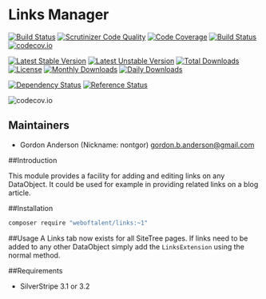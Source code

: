 # Links Manager
[![Build Status](https://travis-ci.org/gordonbanderson/Silverstripe-Links-Module.svg?branch=master)](https://travis-ci.org/gordonbanderson/Silverstripe-Links-Module)
[![Scrutinizer Code Quality](https://scrutinizer-ci.com/g/gordonbanderson/Silverstripe-Links-Module/badges/quality-score.png?b=master)](https://scrutinizer-ci.com/g/gordonbanderson/Silverstripe-Links-Module/?branch=master)
[![Code Coverage](https://scrutinizer-ci.com/g/gordonbanderson/Silverstripe-Links-Module/badges/coverage.png?b=master)](https://scrutinizer-ci.com/g/gordonbanderson/Silverstripe-Links-Module/?branch=master)
[![Build Status](https://scrutinizer-ci.com/g/gordonbanderson/Silverstripe-Links-Module/badges/build.png?b=master)](https://scrutinizer-ci.com/g/gordonbanderson/Silverstripe-Links-Module/build-status/master)
[![codecov.io](https://codecov.io/github/gordonbanderson/Silverstripe-Links-Module/coverage.svg?branch=master)](https://codecov.io/github/gordonbanderson/Silverstripe-Links-Module?branch=master)

[![Latest Stable Version](https://poser.pugx.org/weboftalent/links/version)](https://packagist.org/packages/weboftalent/links)
[![Latest Unstable Version](https://poser.pugx.org/weboftalent/links/v/unstable)](//packagist.org/packages/weboftalent/links)
[![Total Downloads](https://poser.pugx.org/weboftalent/links/downloads)](https://packagist.org/packages/weboftalent/links)
[![License](https://poser.pugx.org/weboftalent/links/license)](https://packagist.org/packages/weboftalent/links)
[![Monthly Downloads](https://poser.pugx.org/weboftalent/links/d/monthly)](https://packagist.org/packages/weboftalent/links)
[![Daily Downloads](https://poser.pugx.org/weboftalent/links/d/daily)](https://packagist.org/packages/weboftalent/links)

[![Dependency Status](https://www.versioneye.com/php/weboftalent:links/badge.svg)](https://www.versioneye.com/php/weboftalent:links)
[![Reference Status](https://www.versioneye.com/php/weboftalent:links/reference_badge.svg?style=flat)](https://www.versioneye.com/php/weboftalent:links/references)

![codecov.io](https://codecov.io/github/gordonbanderson/Silverstripe-Links-Module/branch.svg?branch=master)

## Maintainers

* Gordon Anderson (Nickname: nontgor)
	<gordon.b.anderson@gmail.com>

##Introduction

This module provides a facility for adding and editing links on any DataObject.
It could be used for example in providing related links on a blog article.
 
##Installation
```bash
composer require "weboftalent/links:~1"
```
##Usage
A Links tab now exists for all SiteTree pages.  If links need to be added to any
other DataObject simply add the `LinksExtension` using the normal method.

##Requirements
* SilverStripe 3.1 or 3.2
